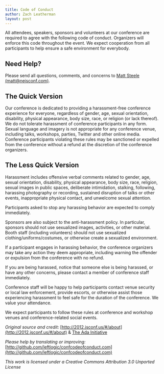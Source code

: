 ```yaml
---
title: Code of Conduct
author: Zach Leatherman
layout: post
---
```


All attendees, speakers, sponsors and volunteers at our conference are required to agree with the following code of conduct. Organizers will enforce this code throughout the event. We expect cooperation from all participants to help ensure a safe environment for everybody.

## Need Help?

Please send all questions, comments, and concerns to [Matt Steele (matt@nejsconf.com)](mailto:matt@nejsconf.com).

## The Quick Version

Our conference is dedicated to providing a harassment-free conference experience for everyone, regardless of gender, age, sexual orientation, disability, physical appearance, body size, race, or religion (or lack thereof). We do not tolerate harassment of conference participants in any form. Sexual language and imagery is not appropriate for any conference venue, including talks, workshops, parties, Twitter and other online media. Conference participants violating these rules may be sanctioned or expelled from the conference without a refund at the discretion of the conference
organizers.

## The Less Quick Version

Harassment includes offensive verbal comments related to gender, age, sexual
orientation, disability, physical appearance, body size, race, religion,
sexual images in public spaces, deliberate intimidation, stalking, following,
harassing photography or recording, sustained disruption of talks or other
events, inappropriate physical contact, and unwelcome sexual attention.

Participants asked to stop any harassing behavior are expected to comply immediately.

Sponsors are also subject to the anti-harassment policy. In particular,
sponsors should not use sexualized images, activities, or other material.
Booth staff (including volunteers) should not use sexualized
clothing/uniforms/costumes, or otherwise create a sexualized environment.

If a participant engages in harassing behavior, the conference organizers may
take any action they deem appropriate, including warning the offender or
expulsion from the conference with no refund.

If you are being harassed, notice that someone else is being harassed, or have
any other concerns, please contact a member of conference staff immediately.

Conference staff will be happy to help participants contact venue
security or local law enforcement, provide escorts, or otherwise assist those
experiencing harassment to feel safe for the duration of the conference. We
value your attendance.

We expect participants to follow these rules at conference and workshop venues
and conference-related social events.

*Original source and credit:* [http://2012.jsconf.us/#/about](http://2012.jsconf.us/#/about) &amp; [The Ada Initiative](http://geekfeminism.wikia.com/wiki/Conference_anti-harassment/Policy)

*Please help by translating or improving:* [http://github.com/leftlogic/confcodeofconduct.com](http://github.com/leftlogic/confcodeofconduct.com)

*This work is licensed under a Creative Commons Attribution 3.0 Unported License*